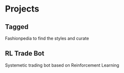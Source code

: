 # Projects

## Tagged

Fashionpedia to find the styles and curate

## RL Trade Bot

Systemetic trading bot based on Reinforcement Learning


